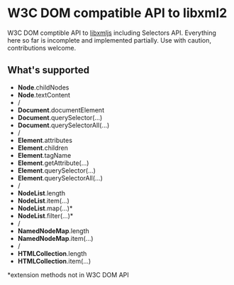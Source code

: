 W3C DOM compatible API to libxml2
=================================

W3C DOM comptible API to [libxmljs](https://github.com/polotek/libxmljs/)
including Selectors API. Everything here so far is incomplete and implemented
partially. Use with caution, contributions welcome.

What's supported
----------------

 - **Node**.childNodes
 - **Node**.textContent
 - /
 - **Document**.documentElement
 - **Document**.querySelector(...)
 - **Document**.querySelectorAll(...)
 - /
 - **Element**.attributes
 - **Element**.children
 - **Element**.tagName
 - **Element**.getAttribute(...)
 - **Element**.querySelector(...)
 - **Element**.querySelectorAll(...)
 - /
 - **NodeList**.length
 - **NodeList**.item(...)
 - **NodeList**.map(...)*
 - **NodeList**.filter(...)*
 - /
 - **NamedNodeMap**.length
 - **NamedNodeMap**.item(...)
 - /
 - **HTMLCollection**.length
 - **HTMLCollection**.item(...)

*extension methods not in W3C DOM API
